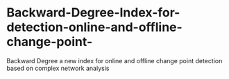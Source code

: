 # Backward-Degree-Index-for-detection-online-and-offline-change-point-
Backward Degree a new index for online and offline change point detection based on complex network analysis 
